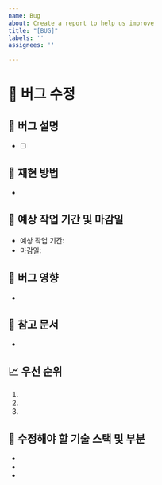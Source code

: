 ```yaml
---
name: Bug
about: Create a report to help us improve
title: "[BUG]"
labels: ''
assignees: ''

---
```


# 🐛 버그 수정

## 📌 버그 설명

- [ ] 

## 📖 재현 방법

- 

## 📅 예상 작업 기간 및 마감일

- 예상 작업 기간: 
- 마감일: 

## 📝 버그 영향

- 

## 🔗 참고 문서

- [](https://)

## 📈 우선 순위

1. 
2. 
3. 

## 🚧 수정해야 할 기술 스택 및 부분

- 
- 
-
